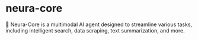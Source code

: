 # neura-core
🚀 Neura-Core is a multimodal AI agent designed to streamline various tasks, including intelligent search, data scraping, text summarization, and more.
